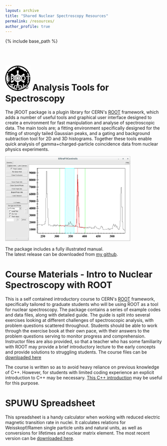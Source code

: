 ```yaml
---
layout: archive
title: "Shared Nuclear Spectroscopy Resources"
permalink: /resources/
author_profile: true
---
```


{% include base_path %}

<br>

<img src="/images/Emblem.png" alt="jRoot Logo" width="80"/> Analysis Tools for Spectroscopy
======
The jROOT package is a plugin library for CERN's [ROOT](https://root.cern/) framework, which adds a number of useful tools and graphical user interface designed to create a environment for fast manipulation and analyse of spectroscopic data.
The main tools are; a fitting environment specifically designed for the fitting of strongly tailed Gaussian peaks, and a gating and background subtraction tool for 2D and 3D histograms.
Together these tools enable quick analysis of gamma+charged-particle coincidence data from nuclear physics experiments.

<img src="/images/jFitB.png" alt="jROOT fitting environment" width="400"/>

The package includes a fully illustrated manual.<br>
The latest release can be downloaded from [my github](https://github.com/jsmallcombe/jRootAnalysisTools/releases).

Course Materials - Intro to Nuclear Spectroscopy with ROOT
======
This is a self contained introductory course to CERN's [ROOT](https://root.cern/) framework, specifically tailored to graduate students who will be using ROOT as a tool for nuclear spectroscopy.
The package contains a series of example codes and data files, along with detailed guide.
The guide is split into several exercises looking at different challenges of spectroscopic analysis, with problem questions scattered throughout.
Students should be able to work through the exercise book at their own pace, with their answers to the problem questions serving to monitor progress and comprehension.
Instructor files are also provided, so that a teacher who has some familiarity with ROOT may provide a brief introductory lecture to the early concepts and provide solutions to struggling students.
The course files can be [downloaded here](/files/ROOT_Intro.zip)

The course is written so as to avoid heavy reliance on previous knowledge of C++. However, for students with limited coding experience an explicit introduction to C++ may be necessary. [This C++ introduction](/files/C++Intro.zip) may be useful for this purpose.

SPUWU Spreadsheet
======
This spreadsheet is a handy calculator when working with reduced electric magnetic transition rate in nuclei.
It calculates relations for Weisskopf/Ramen single particle units and natural units, as well as conversions for lifetimes and nuclear matrix element.
The most recent version can be [downloaded here](/files/spu_and_wu_Smallcombe10.xlsx).
